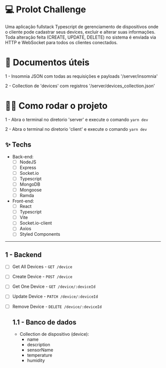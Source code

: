 # 💻 ProIot Challenge
Uma aplicação fullstack Typescript de gerenciamento de dispositivos onde o cliente pode cadastrar seus devices, excluir e alterar suas informações. Toda alteração feita (CREATE, UPDATE, DELETE) no sistema é enviada via HTTP e WebSocket para todos os clientes conectados.

# 📜 Documentos úteis
1 - Insomnia JSON com todas as requisições e payloads '/server/insomnia'

2 - Collection de 'devices' com registros '/server/devices_collection.json'

# 🤹‍♀️ Como rodar o projeto
1 - Abra o terminal no diretorio 'server' e execute o comando `yarn dev`

2 - Abra o terminal no diretorio 'client' e execute o comando `yarn dev`

## ✨ Techs
  * Back-end:
    -  [ ] NodeJS
    -  [ ] Express
    -  [ ] Socket.io
    -  [ ] Typescript
    -  [ ] MongoDB
    -  [ ] Mongoose
    -  [ ] Ramda
  * Front-end:
    -  [ ] React
    -  [ ] Typescript
    -  [ ] Vite
    -  [ ] Socket.io-client
    -  [ ] Axios
    -  [ ] Styled Components
    
<hr />

## 1 - Backend
- [ ] Get All Devices - `GET /device`

- [ ] Create Device - `POST /device`

- [ ] Get One Device - `GET /device/:deviceId`

- [ ] Update Device - `PATCH /device/:deviceId`

- [ ] Remove Device - `DELETE /device/:deviceId`

    ## 1.1 - Banco de dados
    - Collection de dispositivo (device):
        - name
        - description
        - sensorName
        - temperature
        - humidity
    
     
    
